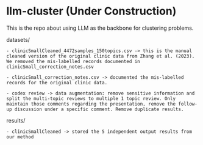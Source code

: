 # llm-cluster (Under Construction)

This is the repo about using LLM as the backbone for clustering problems.

datasets/

    - clinicSmallCleaned_4472samples_150topics.csv -> this is the manual cleaned version of the original clinic data from Zhang et al. (2023). We removed the mis-labelled records documented in clinicSmall_correction_notes.csv

    - clinicSmall_correction_notes.csv -> documented the mis-labelled records for the original clinic data.

    - codex review -> data augmentation: remove sensitive information and split the multi-topic reviews to multiple 1 topic review. Only maintain those comments regarding the presentation, remove the follow-up discussion under a specific comment. Remove duplicate results.

results/

    - clinicSmallCleaned -> stored the 5 independent output results from our method

